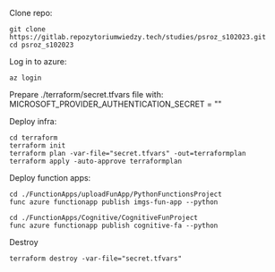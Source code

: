 Clone repo:
```shell
git clone https://gitlab.repozytoriumwiedzy.tech/studies/psroz_s102023.git
cd psroz_s102023
```
  
Log in to azure:
```shell
az login
```

Prepare ./terraform/secret.tfvars file with:  
MICROSOFT_PROVIDER_AUTHENTICATION_SECRET = ""

Deploy infra:
```shell
cd terraform
terraform init
terraform plan -var-file="secret.tfvars" -out=terraformplan
terraform apply -auto-approve terraformplan
```

Deploy function apps:
```shell
cd ./FunctionApps/uploadFunApp/PythonFunctionsProject
func azure functionapp publish imgs-fun-app --python
```

```shell
cd ./FunctionApps/Cognitive/CognitiveFunProject
func azure functionapp publish cognitive-fa --python
```

Destroy
```shell
terraform destroy -var-file="secret.tfvars"
```
